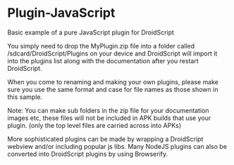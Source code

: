 # Plugin-JavaScript
Basic example of a pure JavaScript plugin for DroidScript

You simply need to drop the MyPlugin.zip file into a folder called /sdcard/DroidScript/Plugins on your device and DroidScript will import it into the plugins list along with the documentation after you restart DroidScript.

When you come to renaming and making your own plugins, please make sure you use the same format and case for file names as those shown in this sample.

Note: You can make sub folders in the zip file for your documentation images etc, these files will not be included in APK builds that use your plugin. (only the top level files are carried across into APKs)

More sophisticated plugins can be made by wrapping a DroidScript webview and/or including popular js libs.  Many NodeJS plugins can also be converted into DroidScript plugins by using Browserify.

